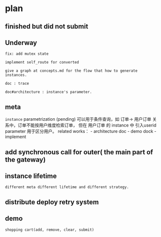 # plan

## finished but did not submit

## Underway

    fix: add mutex state
    
    implement self_route for converted
    
    give a graph at concepts.md for the flow that how to generate instances.
    
    doc : trace
    
    doc#architecture : instance's parameter.
    
        
## meta

`instance` parametrization (pending)
    可以用于条件查询，如 订单-> 用户订单 关系中，订单不能按用户维度检索订单，
    但在 用户订单 的 instance 中 引入userid parameter 用于区分用户。
    related works：
        - architecture doc
        - demo dock
        - implement

## add synchronous call for outer( the main part of the gateway)

## instance lifetime
    different meta different lifetime and different strategy.

## distribute deploy retry system

## demo
    shopping cart(add, remove, clear, submit)

